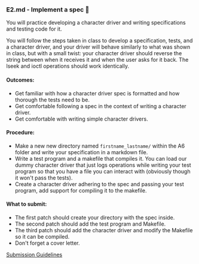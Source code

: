 ### E2.md - Implement a spec 🫠
You will practice developing a character driver and writing specifications and testing code for it.

You will follow the steps taken in class to develop a specification, tests, and a character driver, and your driver
will behave similarly to what was shown in class, but with a small twist: your character driver should reverse the
string between when it receives it and when the user asks for it back. The lseek and ioctl operations should work identically.

#### Outcomes:
* Get familiar with how a character driver spec is formatted and how thorough the tests need to be.
* Get comfortable following a spec in the context of writing a character driver.
* Get comfortable with writing simple character drivers.

#### Procedure:
* Make a new new directory named `firstname_lastname/` within the A6 folder and write your specification in a markdown file.
* Write a test program and a makefile that compiles it. You can load our dummy character driver that just logs operations
  while writing your test program so that you have a file you can interact with (obviously though it won't pass the tests).
* Create a character driver adhering to the spec and passing your test program, add support for compiling it to the makefile.

#### What to submit:
* The first patch should create your directory with the spec inside.
* The second patch should add the test program and Makefile.
* The third patch should add the character driver and modify the Makefile so it can be compiled.
* Don't forget a cover letter.

[Submission Guidelines](..policies/submission_guidelines.md)

